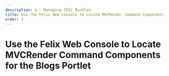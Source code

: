 ```yaml
---
description: 4 - Managing OSGi Bundles
title: Use the Felix Web Console to Locate MVCRender Command Components for the Blogs Portlet
order: 3
---
```


# Use the Felix Web Console to Locate MVCRender Command Components for the Blogs Portlet
<!-- 
<div class="ahead">
<h4>Exercise Goals</h4>
	<ul>
		<li>Use the Apache Felix Web Console tool to locate all the MVC command components listening to the action path starting with <code>/blogs</code></li>
	</ul>
</div>

<br />

> In case you didn't do the previous optional exercise *Use the Felix Web Console to Find the Blogs Web Module Version*, use the instructions there to install the Felix Web Console before proceeding.

## Find MVC Command Component

1. **Open** your web browser to http://localhost:8080/o/system/consoler.
1. **Login** with the following credentials:
	* __Username__: admin
	* __Password__: admin
1. **Go** to *OSGi → Services* in the main menu.
	<img src="../images/services-menu.png" style="max-width: 100%"/>
1. **Enter** the LDAP style filter command in the *Filter* field:
	```bash
	(mvc.command.name=/blogs*)
	```

The output will show you all the [MVCRenderCommand](https://github.com/liferay/liferay-portal/blob/7.1.x/portal-kernel/src/com/liferay/portal/kernel/portlet/bridges/mvc/MVCRenderCommand.java) components having the componen property `mvc.command.name=/blog`:	

<img src="../images/blogs-commands.png" style="max-width: 100%"/> -->
